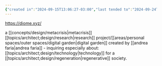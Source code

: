 ```yaml
---
{"created in":"2024-09-15T13:06:27-03:00","last tended to":"2024-09-24T15:55:02-03:00","tags":["metacrisis","research","digitalgardening","regeneration","technology","resource","project","🌱"],"relevancescore":96,"dg-publish":true,"notestage":["🌱"],"permalink":"/projects-and-tools/projects/design/diome-xyz/","dgPassFrontmatter":true,"created":"2024-09-15T13:06:27.283-03:00","updated":"2024-09-24T16:23:54.955-03:00"}
---
```


https://diome.xyz/

a [[concepts/design/metacrisis\|metacrisis]] [[topics/architect;design/research\|research]] project/[[areas/personal spaces/outer spaces/digital garden\|digital garden]] created by [[andrea faria\|andrea faria]] - inquiring especially about: [[topics/architect;design/technology\|technology]] for a [[topics/architect;design/regeneration\|regenerative]] society.